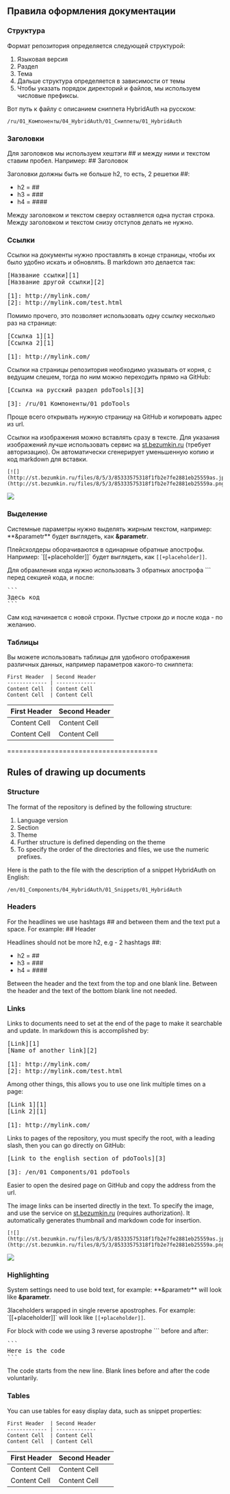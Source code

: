 Правила оформления документации
-------------------------------

### Структура
Формат репозитория определяется следующей структурой:
1. Языковая версия
2. Раздел
3. Тема
4. Дальше структура определяется в зависимости от темы
5. Чтобы указать порядок директорий и файлов, мы используем числовые префиксы.

Вот путь к файлу с описанием сниппета HybridAuth на русском:
```
/ru/01_Компоненты/04_HybridAuth/01_Сниппеты/01_HybridAuth
```

### Заголовки
Для заголовков мы используем хештэги \#\# и между ними и текстом ставим пробел. Например: \#\# Заголовок

Заголовки должны быть не больше h2, то есть, 2 решетки \#\#:

* h2 = \#\#
* h3 = \#\#\#
* h4 = \#\#\#\#

Между заголовком и текстом сверху оставляется одна пустая строка. Между заголовком и текстом снизу отступов делать не нужно.

### Ссылки
Ссылки на документы нужно проставлять в конце страницы, чтобы их было удобно искать и обновлять. В markdown это делается так:
<pre>
[Название ссылки]&#91;1&#93;
[Название другой ссылки]&#91;2&#93;

&#91;1&#93;: http://mylink.com/
&#91;2&#93;: http://mylink.com/test.html
</pre>

Помимо прочего, это позволяет использовать одну ссылку несколько раз на странице:
<pre>
[Ссылка 1]&#91;1&#93;
[Ссылка 2]&#91;1&#93;

&#91;1&#93;: http://mylink.com/
</pre>

Ссылки на страницы репозитория необходимо указывать от корня, с ведущим слешем, тогда по ним можно переходить прямо на GitHub:
<pre>
[Ссылка на русский раздел pdoTools]&#91;3&#93;

&#91;3&#93;: /ru/01_Компоненты/01_pdoTools
</pre>

Проще всего открывать нужную страницу на GitHub и копировать адрес из url.

Ссылки на изображения можно вставлять сразу в тексте. Для указания изображений лучше использовать сервис на [st.bezumkin.ru][1] (требует авторизацию).
Он автоматически сгенерирует уменьшенную копию и код markdown для вставки.
```
[![](http://st.bezumkin.ru/files/8/5/3/85333575318f1fb2e7fe2881eb25559as.jpg)](http://st.bezumkin.ru/files/8/5/3/85333575318f1fb2e7fe2881eb25559a.png)
```

[![](http://st.bezumkin.ru/files/9/1/3/9133c7c64f340c967fa9c6dba57cd2f9s.jpg)](http://st.bezumkin.ru/files/9/1/3/9133c7c64f340c967fa9c6dba57cd2f9.png)

### Выделение
Cистемные параметры нужно выделять жирным текстом, например: \*\*&parametr\*\* будет выглядеть, как **&parametr**.

Плейсхолдеры оборачиваются в одинарные обратные апострофы. Например: \`[[+placeholder]]\` будет выглядеть, как `[[+placeholder]]`.

Для обрамления кода нужно использовать 3 обратных апострофа  \`\`\` перед секцией кода, и после:
<pre>
&#96;&#96;&#96;
Здесь код
&#96;&#96;&#96;
</pre>

Сам код начинается с новой строки. Пустые строки до и после кода - по желанию.

### Таблицы
Вы можете использовать таблицы для удобного отображения различных данных, например параметров какого-то сниппета:
```
First Header  | Second Header
------------- | -------------
Content Cell  | Content Cell
Content Cell  | Content Cell
```

First Header  | Second Header
------------- | -------------
Content Cell  | Content Cell
Content Cell  | Content Cell



======================================



Rules of drawing up documents
-----------------------------

### Structure
The format of the repository is defined by the following structure:
1. Language version
2. Section
3. Theme
4. Further structure is defined depending on the theme
5. To specify the order of the directories and files, we use the numeric prefixes.

Here is the path to the file with the description of a snippet HybridAuth on English:
```
/en/01_Components/04_HybridAuth/01_Snippets/01_HybridAuth
```

### Headers
For the headlines we use hashtags \#\# and between them and the text put a space. For example: \#\# Header

Headlines should not be more h2, e.g - 2 hashtags \#\#:

* h2 = \#\#
* h3 = \#\#\#
* h4 = \#\#\#\#

Between the header and the text from the top and one blank line. Between the header and the text of the bottom blank line not needed.

### Links
Links to documents need to set at the end of the page to make it searchable and update. In markdown this is accomplished by:
<pre>
[Link]&#91;1&#93;
[Name of another link]&#91;2&#93;

&#91;1&#93;: http://mylink.com/
&#91;2&#93;: http://mylink.com/test.html
</pre>

Among other things, this allows you to use one link multiple times on a page:
<pre>
[Link 1]&#91;1&#93;
[Link 2]&#91;1&#93;

&#91;1&#93;: http://mylink.com/
</pre>

Links to pages of the repository, you must specify the root, with a leading slash, then you can go directly on GitHub:
<pre>
[Link to the english section of pdoTools]&#91;3&#93;

&#91;3&#93;: /en/01_Components/01_pdoTools
</pre>
Easier to open the desired page on GitHub and copy the address from the url.


The image links can be inserted directly in the text. To specify the image, and use the service on [st.bezumkin.ru][1] (requires authorization).
It automatically generates thumbnail and markdown code for insertion.
```
[![](http://st.bezumkin.ru/files/8/5/3/85333575318f1fb2e7fe2881eb25559as.jpg)](http://st.bezumkin.ru/files/8/5/3/85333575318f1fb2e7fe2881eb25559a.png)
```

[![](http://st.bezumkin.ru/files/9/1/3/9133c7c64f340c967fa9c6dba57cd2f9s.jpg)](http://st.bezumkin.ru/files/9/1/3/9133c7c64f340c967fa9c6dba57cd2f9.png)

### Highlighting
System settings need to use bold text, for example: \*\*&parametr\*\* will look like **&parametr**.

Зlaceholders wrapped in single reverse apostrophes. For example: \`[[+placeholder]]\` will look like `[[+placeholder]]`.

For block with code we using 3 reverse apostrophe \`\`\` before and after:
<pre>
&#96;&#96;&#96;
Here is the code
&#96;&#96;&#96;
</pre>

The code starts from the new line. Blank lines before and after the code voluntarily.

### Tables
You can use tables for easy display data, such as snippet properties:
```
First Header  | Second Header
------------- | -------------
Content Cell  | Content Cell
Content Cell  | Content Cell
```

First Header  | Second Header
------------- | -------------
Content Cell  | Content Cell
Content Cell  | Content Cell


[1]: http://st.bezumkin.ru